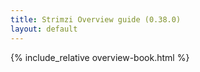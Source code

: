```yaml
---
title: Strimzi Overview guide (0.38.0)
layout: default
---
```


{% include_relative overview-book.html %}
